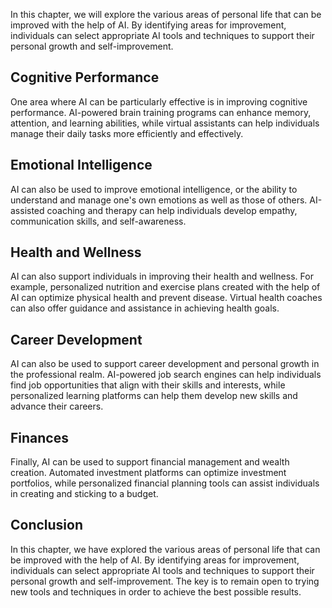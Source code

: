 
In this chapter, we will explore the various areas of personal life that can be improved with the help of AI. By identifying areas for improvement, individuals can select appropriate AI tools and techniques to support their personal growth and self-improvement.

Cognitive Performance
---------------------

One area where AI can be particularly effective is in improving cognitive performance. AI-powered brain training programs can enhance memory, attention, and learning abilities, while virtual assistants can help individuals manage their daily tasks more efficiently and effectively.

Emotional Intelligence
----------------------

AI can also be used to improve emotional intelligence, or the ability to understand and manage one's own emotions as well as those of others. AI-assisted coaching and therapy can help individuals develop empathy, communication skills, and self-awareness.

Health and Wellness
-------------------

AI can also support individuals in improving their health and wellness. For example, personalized nutrition and exercise plans created with the help of AI can optimize physical health and prevent disease. Virtual health coaches can also offer guidance and assistance in achieving health goals.

Career Development
------------------

AI can also be used to support career development and personal growth in the professional realm. AI-powered job search engines can help individuals find job opportunities that align with their skills and interests, while personalized learning platforms can help them develop new skills and advance their careers.

Finances
--------

Finally, AI can be used to support financial management and wealth creation. Automated investment platforms can optimize investment portfolios, while personalized financial planning tools can assist individuals in creating and sticking to a budget.

Conclusion
----------

In this chapter, we have explored the various areas of personal life that can be improved with the help of AI. By identifying areas for improvement, individuals can select appropriate AI tools and techniques to support their personal growth and self-improvement. The key is to remain open to trying new tools and techniques in order to achieve the best possible results.
